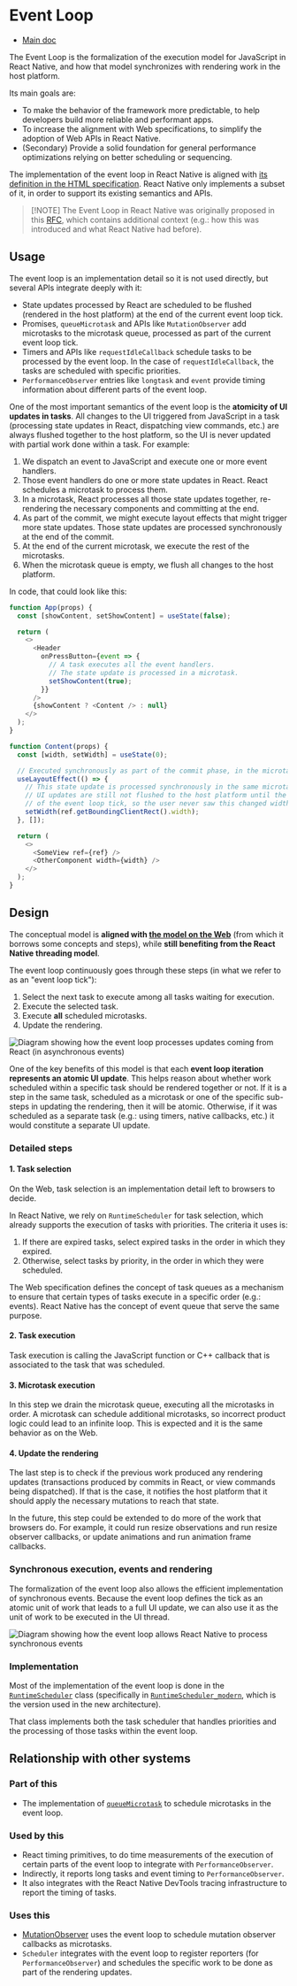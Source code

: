 # Event Loop

- [Main doc](../../../../../../../__docs__/README.md)

The Event Loop is the formalization of the execution model for JavaScript in
React Native, and how that model synchronizes with rendering work in the host
platform.

Its main goals are:

- To make the behavior of the framework more predictable, to help developers
  build more reliable and performant apps.
- To increase the alignment with Web specifications, to simplify the adoption of
  Web APIs in React Native.
- (Secondary) Provide a solid foundation for general performance optimizations
  relying on better scheduling or sequencing.

The implementation of the event loop in React Native is aligned with
[its definition in the HTML specification](https://html.spec.whatwg.org/multipage/webappapis.html#event-loop-processing-model).
React Native only implements a subset of it, in order to support its existing
semantics and APIs.

> [!NOTE] The Event Loop in React Native was originally proposed in this
> [RFC](https://github.com/react-native-community/discussions-and-proposals/blob/main/proposals/0744-well-defined-event-loop.md),
> which contains additional context (e.g.: how this was introduced and what
> React Native had before).

## Usage

The event loop is an implementation detail so it is not used directly, but
several APIs integrate deeply with it:

- State updates processed by React are scheduled to be flushed (rendered in the
  host platform) at the end of the current event loop tick.
- Promises, `queueMicrotask` and APIs like `MutationObserver` add microtasks to
  the microtask queue, processed as part of the current event loop tick.
- Timers and APIs like `requestIdleCallback` schedule tasks to be processed by
  the event loop. In the case of `requestIdleCallback`, the tasks are scheduled
  with specific priorities.
- `PerformanceObserver` entries like `longtask` and `event` provide timing
  information about different parts of the event loop.

One of the most important semantics of the event loop is the **atomicity of UI
updates in tasks**. All changes to the UI triggered from JavaScript in a task
(processing state updates in React, dispatching view commands, etc.) are always
flushed together to the host platform, so the UI is never updated with partial
work done within a task. For example:

1. We dispatch an event to JavaScript and execute one or more event handlers.
2. Those event handlers do one or more state updates in React. React schedules a
   microtask to process them.
3. In a microtask, React processes all those state updates together,
   re-rendering the necessary components and committing at the end.
4. As part of the commit, we might execute layout effects that might trigger
   more state updates. Those state updates are processed synchronously at the
   end of the commit.
5. At the end of the current microtask, we execute the rest of the microtasks.
6. When the microtask queue is empty, we flush all changes to the host platform.

In code, that could look like this:

```javascript
function App(props) {
  const [showContent, setShowContent] = useState(false);

  return (
    <>
      <Header
        onPressButton={event => {
          // A task executes all the event handlers.
          // The state update is processed in a microtask.
          setShowContent(true);
        }}
      />
      {showContent ? <Content /> : null}
    </>
  );
}

function Content(props) {
  const [width, setWidth] = useState(0);

  // Executed synchronously as part of the commit phase, in the microtask.
  useLayoutEffect(() => {
    // This state update is processed synchronously in the same microtask.
    // UI updates are still not flushed to the host platform until the end
    // of the event loop tick, so the user never saw this changed widths.
    setWidth(ref.getBoundingClientRect().width);
  }, []);

  return (
    <>
      <SomeView ref={ref} />
      <OtherComponent width={width} />
    </>
  );
}
```

## Design

The conceptual model is **aligned with
[the model on the Web](https://html.spec.whatwg.org/multipage/webappapis.html#event-loop-processing-model)**
(from which it borrows some concepts and steps), while **still benefiting from
the React Native threading model**.

The event loop continuously goes through these steps (in what we refer to as an
"event loop tick"):

1. Select the next task to execute among all tasks waiting for execution.
2. Execute the selected task.
3. Execute **all** scheduled microtasks.
4. Update the rendering.

![Diagram showing how the event loop processes updates coming from React (in asynchronous events)](./event-loop-async-task.excalidraw.svg)

One of the key benefits of this model is that each **event loop iteration
represents an atomic UI update**. This helps reason about whether work scheduled
within a specific task should be rendered together or not. If it is a step in
the same task, scheduled as a microtask or one of the specific sub-steps in
updating the rendering, then it will be atomic. Otherwise, if it was scheduled
as a separate task (e.g.: using timers, native callbacks, etc.) it would
constitute a separate UI update.

### Detailed steps

#### 1. Task selection

On the Web, task selection is an implementation detail left to browsers to
decide.

In React Native, we rely on `RuntimeScheduler` for task selection, which already
supports the execution of tasks with priorities. The criteria it uses is:

1. If there are expired tasks, select expired tasks in the order in which they
   expired.
2. Otherwise, select tasks by priority, in the order in which they were
   scheduled.

The Web specification defines the concept of task queues as a mechanism to
ensure that certain types of tasks execute in a specific order (e.g.: events).
React Native has the concept of event queue that serve the same purpose.

#### 2. Task execution

Task execution is calling the JavaScript function or C++ callback that is
associated to the task that was scheduled.

#### 3. Microtask execution

In this step we drain the microtask queue, executing all the microtasks in
order. A microtask can schedule additional microtasks, so incorrect product
logic could lead to an infinite loop. This is expected and it is the same
behavior as on the Web.

#### 4. Update the rendering

The last step is to check if the previous work produced any rendering updates
(transactions produced by commits in React, or view commands being dispatched).
If that is the case, it notifies the host platform that it should apply the
necessary mutations to reach that state.

In the future, this step could be extended to do more of the work that browsers
do. For example, it could run resize observations and run resize observer
callbacks, or update animations and run animation frame callbacks.

### Synchronous execution, events and rendering

The formalization of the event loop also allows the efficient implementation of
synchronous events. Because the event loop defines the tick as an atomic unit of
work that leads to a full UI update, we can also use it as the unit of work to
be executed in the UI thread.

![Diagram showing how the event loop allows React Native to process synchronous events](./event-loop-sync-task.excalidraw.svg)

### Implementation

Most of the implementation of the event loop is done in the
[`RuntimeScheduler`](../RuntimeScheduler.h) class (specifically in
[`RuntimeScheduler_modern`](../RuntimeScheduler_Modern.h), which is the version
used in the new architecture).

That class implements both the task scheduler that handles priorities and the
processing of those tasks within the event loop.

## Relationship with other systems

### Part of this

- The implementation of
  [`queueMicrotask`](../../../nativemodule/microtasks/__docs__/README.md) to
  schedule microtasks in the event loop.

### Used by this

- React timing primitives, to do time measurements of the execution of certain
  parts of the event loop to integrate with `PerformanceObserver`.
- Indirectly, it reports long tasks and event timing to `PerformanceObserver`.
- It also integrates with the React Native DevTools tracing infrastructure to
  report the timing of tasks.

### Uses this

- [MutationObserver](../../../../../src/private/webapis/mutationobserver/__docs__/README.md)
  uses the event loop to schedule mutation observer callbacks as microtasks.
- `Scheduler` integrates with the event loop to register reporters (for
  `PerformanceObserver`) and schedules the specific work to be done as part of
  the rendering updates.
